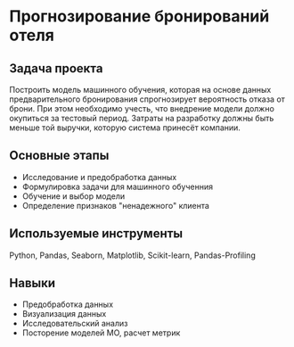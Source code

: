 # Прогнозирование бронирований отеля

## Задача проекта
Построить модель машинного обучения, которая на основе данных предварительного бронирования спрогнозирует вероятность отказа от брони. При этом необходимо учесть, что внедрение модели должно окупиться за тестовый период. Затраты на разработку должны быть меньше той выручки, которую система принесёт компании.

## Основные этапы
- Исследование и предобработка данных
- Формулировка задачи для машинного обученния
- Обучение и выбор модели
- Определение признаков "ненадежного" клиента

## Используемые инструменты
Python, Pandas, Seaborn, Matplotlib, Scikit-learn, Pandas-Profiling

## Навыки
- Предобработка данных
- Визуализация данных
- Исследовательский анализ
- Посторение моделей МО, расчет метрик
